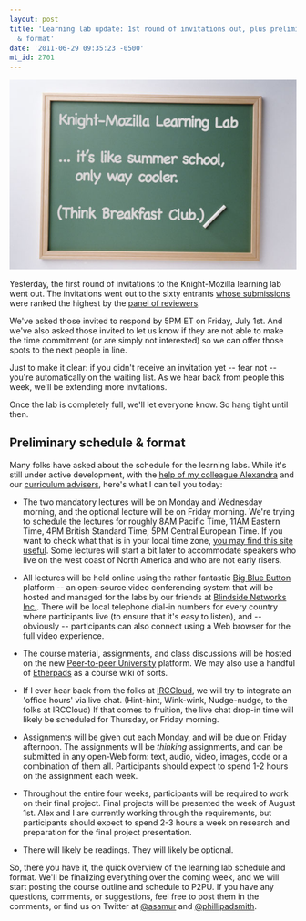 ```yaml
---
layout: post
title: 'Learning lab update: 1st round of invitations out, plus preliminary schedule
  & format'
date: '2011-06-29 09:35:23 -0500'
mt_id: 2701
---
```


<div align="center"><img src="/files/knightmozilla-learning-lab.jpg" alt="Knight-Mozilla Learning Lab. It's like summer school, only way cooler" /></div>

Yesterday, the first round of invitations to the Knight-Mozilla learning lab went out. The invitations went out to the sixty entrants [whose submissions](http://drumbeat.org/journalism) were ranked the highest by the [panel of reviewers](http://www.phillipadsmith.com/2011/04/nine-brave-individuals-introducing-the-knight-mozilla-review-panel-for-2011.html).

We've asked those invited to respond by 5PM ET on Friday, July 1st. And we've also asked those invited to let us know if they are not able to make the time commitment (or are simply not interested) so we can offer those spots to the next people in line.

Just to make it clear: if you didn't receive an invitation yet -- fear not -- you're automatically on the waiting list. As we hear back from people this week, we'll be extending more invitations.

Once the lab is completely full, we'll let everyone know. So hang tight until then.

## Preliminary schedule & format

Many folks have asked about the schedule for the learning labs. While it's still under active development, with the [help of my colleague Alexandra](http://www.phillipadsmith.com/2011/06/say-hello-to-asamur-the-newest-addition-to-the-knightmozilla-learning-lab-team.html) and our [curriculum advisers](http://www.phillipadsmith.com/2011/06/bringing-out-the-big-guns-emilybell-richgor-reporterslab-to-advise-on-knightmozilla-learning-lab-curriculum.html), here's what I can tell you today:

* The two mandatory lectures will be on Monday and Wednesday morning, and the optional lecture will be on Friday morning. We're trying to schedule the lectures for roughly 8AM Pacific Time, 11AM Eastern Time, 4PM British Standard Time, 5PM Central European Time. If you want to check what that is in your local time zone, [you may find this site useful](http://www.timeanddate.com/). Some lectures will start a bit later to accommodate speakers who live on the west coast of North America and who are not early risers.

* All lectures will be held online using the rather fantastic [Big Blue Button](http://bigbluebutton.org/) platform -- an open-source video conferencing system that will be hosted and managed for the labs by our friends at [Blindside Networks Inc.](http://blindsidenetworks.com/). There will be local telephone dial-in numbers for every country where participants live (to ensure that it's easy to listen), and -- obviously -- participants can also connect using a Web browser for the full video experience.

* The course material, assignments, and class discussions will be hosted on the new [Peer-to-peer University](http://p2pu.org/) platform. We may also use a handful of [Etherpads](http://www.etherpad.com/) as a course wiki of sorts.

* If I ever hear back from the folks at [IRCCloud](http://irccloud.com/), we will try to integrate an 'office hours' via live chat. (Hint-hint, Wink-wink, Nudge-nudge, to the folks at IRCCloud) If that comes to fruition, the live chat drop-in time will likely be scheduled for Thursday, or Friday morning.

* Assignments will be given out each Monday, and will be due on Friday afternoon. The assignments will be _thinking_ assignments, and can be submitted in any open-Web form: text, audio, video, images, code or a combination of them all. Participants should expect to spend 1-2 hours on the assignment each week.

* Throughout the entire four weeks, participants will be required to work on their final project. Final projects will be presented the week of August 1st. Alex and I are currently working through the requirements, but participants should expect to spend 2-3 hours a week on research and preparation for the final project presentation.

* There will likely be readings. They will likely be optional.

So, there you have it, the quick overview of the learning lab schedule and format. We'll be finalizing everything over the coming week, and we will start posting the course outline and schedule to P2PU. If you have any questions, comments, or suggestions, feel free to post them in the comments, or find us on Twitter at [@asamur](http://twitter.com/asamur) and [@phillipadsmith](http://twitter.com/phillipadsmith).




